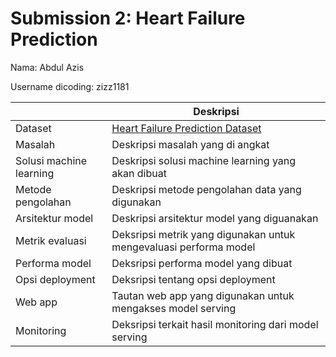 # Submission 2: Heart Failure Prediction

Nama: Abdul Azis

Username dicoding: zizz1181

| | Deskripsi |
| ----------- | ----------- |
| Dataset | [Heart Failure Prediction Dataset](https://www.kaggle.com/datasets/fedesoriano/heart-failure-prediction) |
| Masalah | Deskripsi masalah yang di angkat |
| Solusi machine learning | Deskripsi solusi machine learning yang akan dibuat |
| Metode pengolahan | Deskripsi metode pengolahan data yang digunakan |
| Arsitektur model | Deskripsi arsitektur model yang diguanakan |
| Metrik evaluasi | Deksripsi metrik yang digunakan untuk mengevaluasi performa model |
| Performa model | Deksripsi performa model yang dibuat |
| Opsi deployment | Deksripsi tentang opsi deployment |
| Web app | Tautan web app yang digunakan untuk mengakses model serving |
| Monitoring | Deksripsi terkait hasil monitoring dari model serving |
